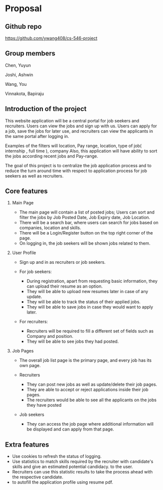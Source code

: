# Proposal

## Github repo

https://github.com/ywang408/cs-546-project

## Group members

Chen, Yuyun 

Joshi, Ashwin 

Wang, You 

Vinnakota, Bapiraju

## Introduction of the project

This website application will be a central portal for job seekers and recruiters. Users can view the jobs and sign up with us.
Users can apply for a job, save the jobs for later use, and recruiters can view the applicants in the same portal after logging in.

Examples of the filters will location, Pay range, location, type of job( internship , full time ), company
Also, this application will have ability to sort the jobs according recent jobs and Pay-range.

The goal of this project is to centralize the job application process and to reduce the turn around time with respect to application process for job seekers as well as recruiters.

## Core features

1. Main Page

   - The main page will contain a list of posted jobs; Users can sort and filter the jobs by Job Posted Date, Job Expiry date, Job Location.
   - There will be a search bar, where users can search for jobs based on companies, location and skills.
   - There will be a Login/Register button on the top right corner of the page.
   - On logging in, the job seekers will be shown jobs related to them.

2. User Profile

   - Sign up and in as recruiters or job seekers.

   - For job seekers:
     - During registration, apart from requesting basic information, they can upload their resume as an option.  
     - They will be able to upload new resumes later in case of any update.
     - They will be able to track the status of their applied jobs.
     - They will be able to save jobs in case they would want to apply later.

   - For recruiters:
     - Recruiters will be required to fill a different set of fields such as Company and position.
     - They will be able to see jobs they had posted.

3. Job Pages

   - The overall job list page is the primary page, and every job has its own page.
   - Recruiters
     - They can post new jobs as well as update/delete their job pages.
     - They are able to accept or reject applications inside their job pages.
     - The recruiters would be able to see all the applicants on the jobs they have posted 

   - Job seekers
     - They can access the job page where additional information will be displayed and can apply from that page.

## Extra features

- Use cookies to refresh the status of logging.
- Use statistics to match skills required by the recruiter with candidate's skills and give an estimated potential candidacy.
  to the user.
- Recruiters can use this statistic results to take the process ahead with the respective candidate.
- to autofill the application profile using resume pdf.

